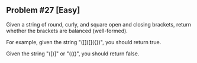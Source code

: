## Problem #27 [Easy]

Given a string of round, curly, and square open and closing brackets, return whether the brackets are balanced (well-formed).

For example, given the string "([])\[\]({})", you should return true.

Given the string "([)]" or "((()", you should return false.
